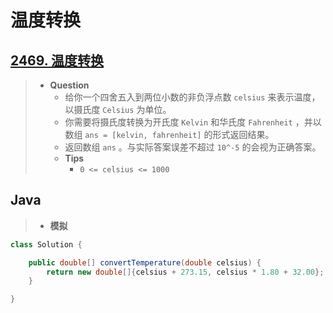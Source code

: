 # 温度转换

## [2469. 温度转换](https://leetcode.cn/problems/convert-the-temperature/)

> - **Question**
>   - 给你一个四舍五入到两位小数的非负浮点数 `celsius` 来表示温度，以摄氏度 `Celsius` 为单位。
>   - 你需要将摄氏度转换为开氏度 `Kelvin` 和华氏度 `Fahrenheit` ，并以数组 `ans = [kelvin, fahrenheit]` 的形式返回结果。
>   - 返回数组 `ans` 。与实际答案误差不超过 `10^-5` 的会视为正确答案。
>   - **Tips**
>     - `0 <= celsius <= 1000`

## Java

> - **模拟**

```java
class Solution {

    public double[] convertTemperature(double celsius) {
        return new double[]{celsius + 273.15, celsius * 1.80 + 32.00};
    }

}
```

